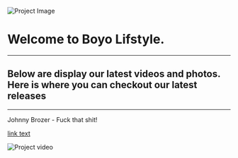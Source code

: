 ![Project Image](https://ia601408.us.archive.org/30/items/photoart1_20190627/WhatsApp%20Image%202019-05-11%20at%2002.40.24.jpeg)

# Welcome to Boyo Lifstyle.
---
## Below are display our latest videos and photos. Here is where you can checkout our latest releases
---
Johnny Brozer - Fuck that shit!

[link text](https://archive.org/details/work7johnnybrozerfuckthatshit "Johnny-Brozer-Fuck that shit")


![Project video](https://archive.org/details/work7johnnybrozerfuckthatshit "Johnny-Brozer-Fuck that shit")
